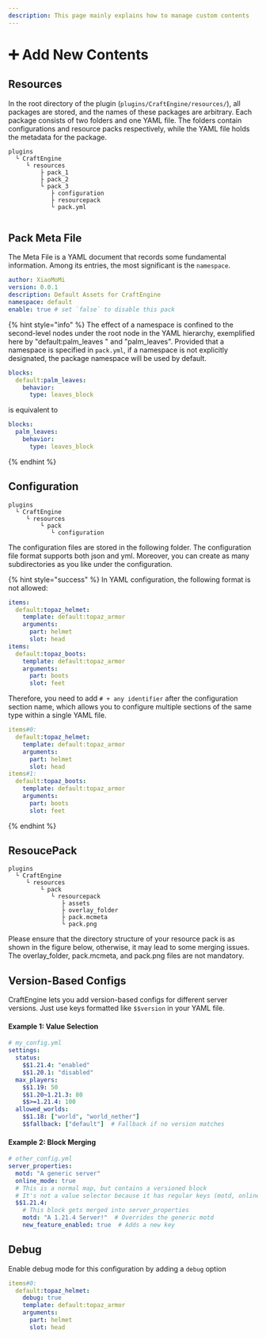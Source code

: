 ```yaml
---
description: This page mainly explains how to manage custom contents
---
```


# ➕️ Add New Contents

## Resources&#x20;

In the root directory of the plugin (`plugins/CraftEngine/resources/`), all packages are stored, and the names of these packages are arbitrary. Each package consists of two folders and one YAML file. The folders contain configurations and resource packs respectively, while the YAML file holds the metadata for the package.

```
plugins
  └ CraftEngine
     └ resources
         ├ pack_1
         ├ pack_2
         └ pack_3
            ├ configuration
            ├ resourcepack
            └ pack.yml
```

<figure><img src="https://content.gitbook.com/content/OgvQ1fEJPROp7131PPlK/blobs/k0BUh80VNuR2bSJvfjhO/image.png" alt=""><figcaption></figcaption></figure>

## Pack Meta File

The Meta File is a YAML document that records some fundamental information. Among its entries, the most significant is the `namespace`.

```yaml
author: XiaoMoMi
version: 0.0.1
description: Default Assets for CraftEngine
namespace: default
enable: true # set `false` to disable this pack 
```

{% hint style="info" %}
The effect of a namespace is confined to the second-level nodes under the root node in the YAML hierarchy, exemplified here by "default:palm\_leaves " and "palm\_leaves". Provided that a namespace is specified in `pack.yml`, if a namespace is not explicitly designated, the package namespace will be used by default.

```yaml
blocks:
  default:palm_leaves:
    behavior:
      type: leaves_block
```

is equivalent to

```yaml
blocks:
  palm_leaves:
    behavior:
      type: leaves_block
```
{% endhint %}

## Configuration

```
plugins
  └ CraftEngine
     └ resources
         └ pack
            └ configuration
```

The configuration files are stored in the following folder. The configuration file format supports both json and yml. Moreover, you can create as many subdirectories as you like under the configuration.

{% hint style="success" %}
In YAML configuration, the following format is not allowed:

```yaml
items:
  default:topaz_helmet:
    template: default:topaz_armor
    arguments:
      part: helmet
      slot: head
items:
  default:topaz_boots:
    template: default:topaz_armor
    arguments:
      part: boots
      slot: feet
```

Therefore, you need to add `# + any identifier` after the configuration section name, which allows you to configure multiple sections of the same type within a single YAML file.

```yaml
items#0:
  default:topaz_helmet:
    template: default:topaz_armor
    arguments:
      part: helmet
      slot: head
items#1:
  default:topaz_boots:
    template: default:topaz_armor
    arguments:
      part: boots
      slot: feet
```
{% endhint %}

## ResoucePack

```
plugins
  └ CraftEngine
     └ resources
         └ pack
            └ resourcepack
               ├ assets
               ├ overlay_folder
               ├ pack.mcmeta
               └ pack.png
```

Please ensure that the directory structure of your resource pack is as shown in the figure below, otherwise, it may lead to some merging issues. The overlay\_folder, pack.mcmeta, and pack.png files are not mandatory.

## Version-Based Configs

CraftEngine lets you add version-based configs for different server versions. Just use keys formatted like `$$version` in your YAML file.

#### **Example 1: Value Selection**

```yaml
# my_config.yml  
settings:  
  status:  
    $$1.21.4: "enabled"  
    $$1.20.1: "disabled"  
  max_players:  
    $$1.19: 50  
    $$1.20~1.21.3: 80  
    $$>=1.21.4: 100  
  allowed_worlds:  
    $$1.18: ["world", "world_nether"]  
    $$fallback: ["default"]  # Fallback if no version matches  
```

#### **Example 2: Block Merging**

```yaml
# other_config.yml  
server_properties:  
  motd: "A generic server"  
  online_mode: true  
  # This is a normal map, but contains a versioned block  
  # It's not a value selector because it has regular keys (motd, online_mode)  
  $$1.21.4:  
    # This block gets merged into server_properties  
    motd: "A 1.21.4 Server!"  # Overrides the generic motd  
    new_feature_enabled: true  # Adds a new key  
```

## Debug

Enable debug mode for this configuration by adding a `debug` option

```yaml
items#0:
  default:topaz_helmet:
    debug: true
    template: default:topaz_armor
    arguments:
      part: helmet
      slot: head
```
